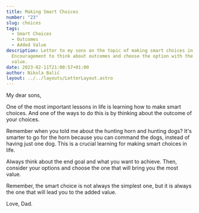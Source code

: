 ```yaml
---
title: Making Smart Choices
number: "23"
slug: choices
tags:
  - Smart Choices
  - Outcomes
  - Added Value
description: Letter to my sons on the topic of making smart choices in life.
  Encouragement to think about outcomes and choose the option with the most
  value.
date: 2023-02-11T21:00:57+01:00
author: Nikola Balić
layout: ../../layouts/LetterLayout.astro
---
```

My dear sons,

One of the most important lessons in life is learning how to make smart choices. And one of the ways to do this is by thinking about the outcome of your choices.

Remember when you told me about the hunting horn and hunting dogs? It's smarter to go for the horn because you can command the dogs, instead of having just one dog. This is a crucial learning for making smart choices in life.

Always think about the end goal and what you want to achieve. Then, consider your options and choose the one that will bring you the most value.

Remember, the smart choice is not always the simplest one, but it is always the one that will lead you to the added value.

Love, Dad.